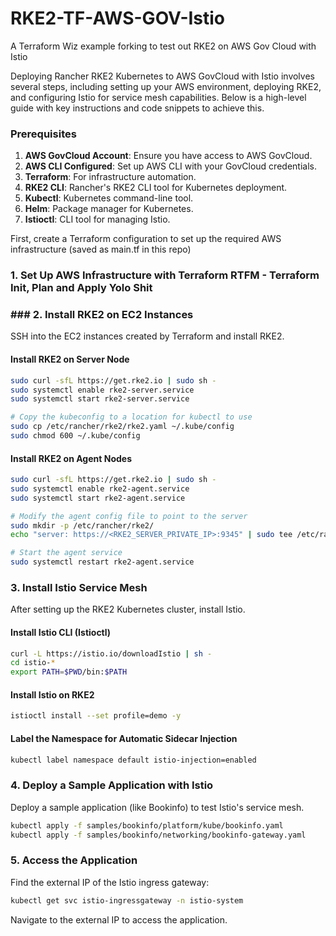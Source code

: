 # RKE2-TF-AWS-GOV-Istio
A Terraform Wiz example forking to test out RKE2 on AWS Gov Cloud with Istio

Deploying Rancher RKE2 Kubernetes to AWS GovCloud with Istio involves several steps, including setting up your AWS environment, deploying RKE2, and configuring Istio for service mesh capabilities. Below is a high-level guide with key instructions and code snippets to achieve this.

### Prerequisites

1. **AWS GovCloud Account**: Ensure you have access to AWS GovCloud.
2. **AWS CLI Configured**: Set up AWS CLI with your GovCloud credentials.
3. **Terraform**: For infrastructure automation.
4. **RKE2 CLI**: Rancher's RKE2 CLI tool for Kubernetes deployment.
5. **Kubectl**: Kubernetes command-line tool.
6. **Helm**: Package manager for Kubernetes.
7. **Istioctl**: CLI tool for managing Istio.


First, create a Terraform configuration to set up the required AWS infrastructure (saved as main.tf in this repo)


### 1. **Set Up AWS Infrastructure with Terraform** RTFM - Terraform Init, Plan and Apply Yolo Shit




### ### 2. **Install RKE2 on EC2 Instances**

SSH into the EC2 instances created by Terraform and install RKE2.

#### Install RKE2 on Server Node
```bash
sudo curl -sfL https://get.rke2.io | sudo sh -
sudo systemctl enable rke2-server.service
sudo systemctl start rke2-server.service

# Copy the kubeconfig to a location for kubectl to use
sudo cp /etc/rancher/rke2/rke2.yaml ~/.kube/config
sudo chmod 600 ~/.kube/config
```

#### Install RKE2 on Agent Nodes
```bash
sudo curl -sfL https://get.rke2.io | sudo sh -
sudo systemctl enable rke2-agent.service
sudo systemctl start rke2-agent.service

# Modify the agent config file to point to the server
sudo mkdir -p /etc/rancher/rke2/
echo "server: https://<RKE2_SERVER_PRIVATE_IP>:9345" | sudo tee /etc/rancher/rke2/config.yaml

# Start the agent service
sudo systemctl restart rke2-agent.service
```

### 3. **Install Istio Service Mesh**

After setting up the RKE2 Kubernetes cluster, install Istio.

#### Install Istio CLI (Istioctl)
```bash
curl -L https://istio.io/downloadIstio | sh -
cd istio-*
export PATH=$PWD/bin:$PATH
```

#### Install Istio on RKE2
```bash
istioctl install --set profile=demo -y
```

#### Label the Namespace for Automatic Sidecar Injection
```bash
kubectl label namespace default istio-injection=enabled
```

### 4. **Deploy a Sample Application with Istio**

Deploy a sample application (like Bookinfo) to test Istio's service mesh.

```bash
kubectl apply -f samples/bookinfo/platform/kube/bookinfo.yaml
kubectl apply -f samples/bookinfo/networking/bookinfo-gateway.yaml
```

### 5. **Access the Application**

Find the external IP of the Istio ingress gateway:

```bash
kubectl get svc istio-ingressgateway -n istio-system
```

Navigate to the external IP to access the application.



